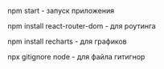 npm start - запуск приложения

npm install react-router-dom - для роутинга

npm install recharts - для графиков

npx gitignore node - для файла гитигнор


